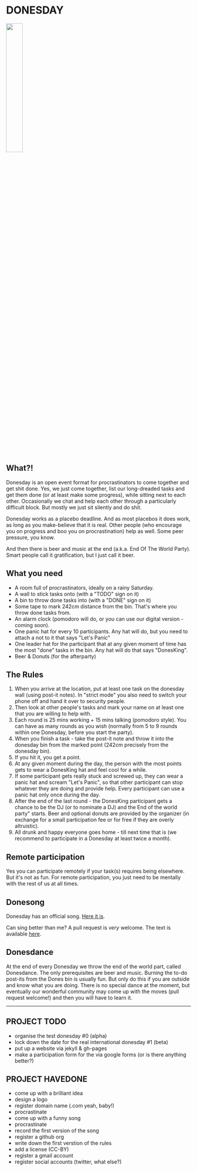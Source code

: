 # DONESDAY

<img src="https://cdn.rawgit.com/donesday/donesday/master/branding/logo.svg" width="30%" />

## What?!

Donesday is an open event format for procrastinators to come together and get shit done. Yes, we just come together, list our long-dreaded tasks and get them done (or at least make some progress), while sitting next to each other. Occasionally we chat and help each other through a particularly difficult block. But mostly we just sit silently and do shit.

Donesday works as a placebo deadline. And as most placebos it does work, as long as you make-believe that it is real. Other people (who encourage you on progress and boo you on procrastination) help as well. Some peer pressure, you know.

And then there is beer and music at the end (a.k.a. End Of The World Party). Smart people call it gratification, but I just call it beer.

## What you need

* A room full of procrastinators, ideally on a rainy Saturday.
* A wall to stick tasks onto (with a "TODO" sign on it)
* A bin to throw done tasks into (with a "DONE" sign on it)
* Some tape to mark 242cm distance from the bin. That's where you throw done tasks from.
* An alarm clock (pomodoro will do, or you can use our digital version - coming soon).
* One panic hat for every 10 participants. Any hat will do, but you need to attach a not to it that says "Let's Panic"
* One leader hat for the participant that at any given moment of time has the most "done" tasks in the bin. Any hat will do that says "DonesKing".
* Beer & Donuts (for the afterparty)

## The Rules

1. When you arrive at the location, put at least one task on the donesday wall (using post-it notes). In "strict mode" you also need to switch your phone off and hand it over to security people.
2. Then look at other people's tasks and mark your name on at least one that you are willing to help with.
3. Each round is 25 mins working + 15 mins talking (pomodoro style). You can have as many rounds as you wish (normally from 5 to 9 rounds within one Donesday, before you start the party).
4. When you finish a task - take the post-it note and throw it into the donesday bin from the marked point (242cm precisely from the donesday bin). 
5. If you hit it, you get a point.
6. At any given moment during the day, the person with the most points gets to wear a DonesKing hat and feel cool for a while.
7. If some participant gets really stuck and screwed up, they can wear a panic hat and scream "Let's Panic", so that other participant can stop whatever they are doing and provide help. Every participant can use a panic hat only once during the day. 
8. After the end of the last round - the DonesKing participant gets a chance to be the DJ (or to nominate a DJ) and the End of the world party" starts. Beer and optional donuts are provided by the organizer (in exchange for a small participation fee or for free if they are overly altruistic).
9. All drunk and happy everyone goes home - till next time that is (we recommend to participate in a Donesday at least twice a month).

## Remote participation

Yes you can participate remotely if your task(s) requires being elsewhere. But it's not as fun. For remote participation, you just need to be mentally with the rest of us at all times.

## Donesong
Donesday has an official song. [Here it is](https://soundcloud.com/george-strakhov/donesong).

Can sing better than me? A pull request is _very_ welcome.
The text is available [here](https://raw.githubusercontent.com/donesday/donesday/master/song/donesong-text.md).

## Donesdance
At the end of every Donesday we throw the end of the world part, called Donesdance.
The only prerequisites are beer and music.
Burning the to-do post-its from the Dones bin is usually fun. But only do this if you are outside and know what you are doing.
There is no special dance at the moment, but eventually our wonderful community may come up with the moves (pull request welcome!) and then you will have to learn it.

------------------

## PROJECT TODO

* organise the test donesday #0 (alpha)
* lock down the date for the real international donesday #1 (beta)
* put up a website via jekyll & gh-pages
* make a participation form for the via google forms (or is there anything better?)

## PROJECT HAVEDONE

* come up with a brilliant idea
* design a logo
* register domain name (.com yeah, baby!)
* procrastinate
* come up with a funny song
* procrastinate
* record the first version of the song
* register a github org
* write down the first verstion of the rules
* add a license (CC-BY)
* register a gmail account
* register social accounts (twitter, what else?)
